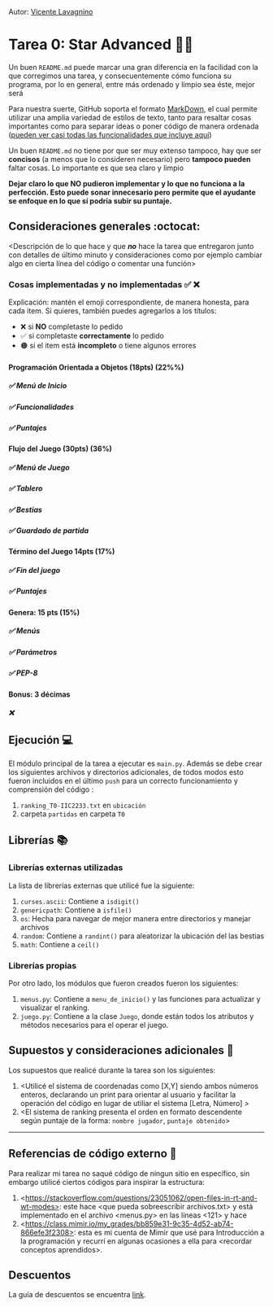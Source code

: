 Autor: [Vicente Lavagnino](https://github.com/VicenteLavagnino)

# Tarea 0: Star Advanced 🚀🌌 


Un buen ```README.md``` puede marcar una gran diferencia en la facilidad con la que corregimos una tarea, y consecuentemente cómo funciona su programa, por lo en general, entre más ordenado y limpio sea éste, mejor será 

Para nuestra suerte, GitHub soporta el formato [MarkDown](https://es.wikipedia.org/wiki/Markdown), el cual permite utilizar una amplia variedad de estilos de texto, tanto para resaltar cosas importantes como para separar ideas o poner código de manera ordenada ([pueden ver casi todas las funcionalidades que incluye aquí](https://github.com/adam-p/markdown-here/wiki/Markdown-Cheatsheet))

Un buen ```README.md``` no tiene por que ser muy extenso tampoco, hay que ser **concisos** (a menos que lo consideren necesario) pero **tampoco pueden** faltar cosas. Lo importante es que sea claro y limpio 

**Dejar claro lo que NO pudieron implementar y lo que no funciona a la perfección. Esto puede sonar innecesario pero permite que el ayudante se enfoque en lo que sí podría subir su puntaje.**

## Consideraciones generales :octocat:

<Descripción de lo que hace y que **_no_** hace la tarea que entregaron junto
con detalles de último minuto y consideraciones como por ejemplo cambiar algo
en cierta línea del código o comentar una función>

### Cosas implementadas y no implementadas :white_check_mark: :x:

Explicación: mantén el emoji correspondiente, de manera honesta, para cada item. Si quieres, también puedes agregarlos a los títulos:
- ❌ si **NO** completaste lo pedido
- ✅ si completaste **correctamente** lo pedido
- 🟠 si el item está **incompleto** o tiene algunos errores
#### Programación Orientada a Objetos (18pts) (22%%)
##### ✅ Menú de Inicio
##### ✅ Funcionalidades		
##### ✅ Puntajes
#### Flujo del Juego (30pts) (36%) 
##### ✅ Menú de Juego
##### ✅ Tablero		
##### ✅ Bestias	
##### ✅ Guardado de partida		
#### Término del Juego 14pts (17%)
##### ✅ Fin del juego	
##### ✅ Puntajes	
#### Genera: 15 pts (15%)
##### ✅ Menús
##### ✅ Parámetros
##### ✅ PEP-8

#### Bonus: 3 décimas
##### ❌

## Ejecución :computer:
El módulo principal de la tarea a ejecutar es  ```main.py```. Además se debe crear los siguientes archivos y directorios adicionales, de todos modos esto fueron incluidos en el último ```push``` para un correcto funcionamiento y comprensión del código :

1. ```ranking_T0-IIC2233.txt``` en ```ubicación```
2. carpeta ```partidas``` en carpeta ```T0```



## Librerías :books:
### Librerías externas utilizadas
La lista de librerías externas que utilicé fue la siguiente:

1. ```curses.ascii```: Contiene a ```isdigit()```
2. ```genericpath```: Contiene a ```isfile()```
3. ```os```: Hecha para navegar de mejor manera entre directorios y manejar archivos
4. ```random```: Contiene a ```randint()``` para aleatorizar la ubicación del las bestias
5. ```math```: Contiene a ```ceil()```

### Librerías propias
Por otro lado, los módulos que fueron creados fueron los siguientes:

1. ```menus.py```: Contiene a ```menu_de_inicio()``` y las funciones para actualizar y visualizar el ranking.
2. ```juego.py```: Contiene a la clase ```Juego```, donde están todos los atributos y métodos necesarios para el operar el juego.


## Supuestos y consideraciones adicionales :thinking:
Los supuestos que realicé durante la tarea son los siguientes:

1. <Utilicé el sistema de coordenadas como [X,Y] siendo ambos números enteros, declarando un print para orientar al usuario y facilitar la operación del código en lugar de utiliar el sistema [Letra, Número] > 
2. <El sistema de ranking presenta el orden en formato descendente según puntaje de la forma: ```nombre jugador```, ```puntaje obtenido```>



-------


## Referencias de código externo :book:

Para realizar mi tarea no saqué código de ningun sitio en específico, sin embargo utilicé ciertos códigos para inspirar la estructura:
1. \<https://stackoverflow.com/questions/23051062/open-files-in-rt-and-wt-modes>: este hace \<que pueda sobreescribir archivos.txt> y está implementado en el archivo <menus.py> en las líneas <121> y hace <que pueda sobre escribir>
2. \<https://class.mimir.io/my_grades/bb859e31-9c35-4d52-ab74-866efe3f2308>: esta es mi cuenta de Mimir que usé para Introducción a la programación y recurrí en algunas ocasiones a ella para \<recordar conceptos aprendidos>.



## Descuentos
La guía de descuentos se encuentra [link](https://github.com/IIC2233/Syllabus/blob/master/Tareas/Descuentos.md).
